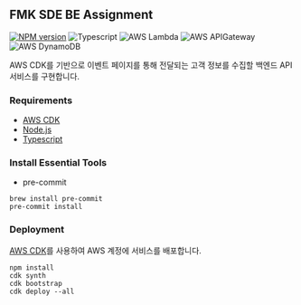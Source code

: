 ## FMK SDE BE Assignment

[![NPM version](https://badge.fury.io/js/aws-cdk.svg)](https://badge.fury.io/js/aws-cdk)
![Typescript](https://img.shields.io/badge/Typescript-3178C6?style=flat&logo=TypeScript&logoColor=white)
![AWS Lambda](https://img.shields.io/badge/Aws_Lambda-orange?style=flat&logo=awslambda&logoColor=white)
![AWS APIGateway](https://img.shields.io/badge/Aws_APIGateway-blue?style=flat&logo=amazonapigateway&logoColor=white)
![AWS DynamoDB](https://img.shields.io/badge/Aws_DynamoDB-purple?style=flat&logo=amazondynamodb&logoColor=white)

AWS CDK를 기반으로 이벤트 페이지를 통해 전달되는 고객 정보를 수집할 백엔드 API 서비스를 구현합니다.

### Requirements
- [AWS CDK](https://aws.amazon.com/cdk/)
- [Node.js](https://nodejs.org/)
- [Typescript](https://www.typescriptlang.org/)

### Install Essential Tools
- pre-commit
```shell
brew install pre-commit
pre-commit install
```

### Deployment
[AWS CDK](https://aws.amazon.com/cdk/)를 사용하여 AWS 계정에 서비스를 배포합니다.

```shell
npm install
cdk synth
cdk bootstrap
cdk deploy --all
```
